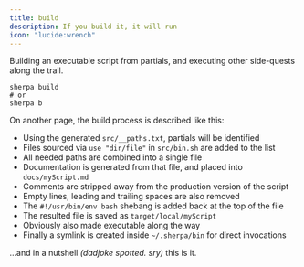```yaml
---
title: build
description: If you build it, it will run
icon: "lucide:wrench"
---
```



Building an executable script from partials, and executing other side-quests along the trail.

```bash[from/some/bashBoxRoot] 
sherpa build
# or
sherpa b
```


On another page, the build process is described like this:

* Using the generated `src/__paths.txt`, partials will be identified
* Files sourced via `use "dir/file"` in `src/bin.sh` are added to the list
* All needed paths are combined into a single file
* Documentation is generated from that file, and placed into `docs/myScript.md`
* Comments are stripped away from the production version of the script
* Empty lines, leading and trailing spaces are also removed
* The `#!/usr/bin/env bash` shebang is added back at the top of the file
* The resulted file is saved as `target/local/myScript`
* Obviously also made executable along the way
* Finally a symlink is created inside `~/.sherpa/bin` for direct invocations

...and in a nutshell _(dadjoke spotted. sry)_ this is it.